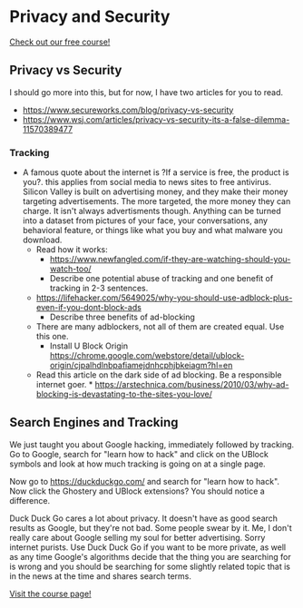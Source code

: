 # Privacy and Security

[Check out our free course!](https://academy.hoppersroppers.org/mod/page/view.php?id=737)

## Privacy vs Security

I should go more into this, but for now, I have two articles for you to read. 

* <https://www.secureworks.com/blog/privacy-vs-security>
* <https://www.wsj.com/articles/privacy-vs-security-its-a-false-dilemma-11570389477>


### Tracking
* A famous quote about the internet is ?If a service is free, the product is you?. this applies from social media to news sites to free antivirus. Silicon Valley is built on advertising money, and they make their money targeting advertisements. The more targeted, the more money they can charge. It isn't always advertisments though. Anything can be  turned into a dataset from pictures of your face, your conversations, any behavioral feature, or things like what you buy and what malware you download.
     * Read how it works:
        * <https://www.newfangled.com/if-they-are-watching-should-you-watch-too/>
        * Describe one potential abuse of tracking and one benefit of tracking in 2-3 sentences.
    * <https://lifehacker.com/5649025/why-you-should-use-adblock-plus-even-if-you-dont-block-ads>
        * Describe three benefits of ad-blocking
    * There are many adblockers, not all of them are created equal. Use this one.
        * Install U Block Origin <https://chrome.google.com/webstore/detail/ublock-origin/cjpalhdlnbpafiamejdnhcphjbkeiagm?hl=en>
    * Read this article on the dark side of ad blocking. Be a responsible internet goer.
          * <https://arstechnica.com/business/2010/03/why-ad-blocking-is-devastating-to-the-sites-you-love/>

       

## Search Engines and Tracking
We just taught you about Google hacking, immediately followed by tracking.
Go to Google, search for "learn how to hack" and click on the UBlock symbols and look at how much tracking is going on at a single page.

Now go to <https://duckduckgo.com/> and search for "learn how to hack". Now click the Ghostery and UBlock extensions? You should notice a difference.

Duck Duck Go cares a lot about privacy. It doesn't have as good search results as Google, but they're not bad. Some people swear by it. Me, I don't really care about Google selling my soul for better advertising. Sorry internet purists. Use Duck Duck Go if you want to be more private, as well as any time Google's algorithms decide that the thing you are searching for is wrong and you should be searching for some slightly related topic that is in the news at the time and shares search terms.

[Visit the course page!](https://academy.hoppersroppers.org/mod/assign/view.php?id=737)
 